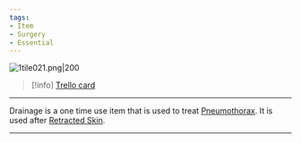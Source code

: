```yaml
---
tags:
- Item
- Surgery
- Essential
---
```


![1tile021.png\|200](/Items/Drainage%20-%20Attachments/6718845db30472d958dd7c6e.png)

> [!info] [Trello card](https://trello.com/c/bjeJYws4/96-drainage)

---

Drainage is a one time use item that is used to treat [Pneumothorax](../Lungs/Pneumothorax.md). It is used after [Retracted Skin](../Surgery/Retracted%20Skin.md).

---

